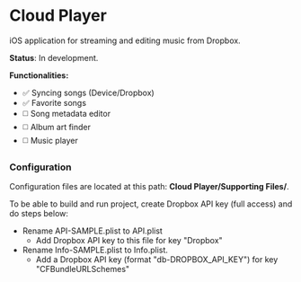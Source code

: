 # Cloud Player
iOS application for streaming and editing music from Dropbox.

**Status**: In development.

**Functionalities:**
* :white_check_mark: Syncing songs (Device/Dropbox)
* :white_check_mark: Favorite songs
* :white_medium_square: Song metadata editor
* :white_medium_square: Album art finder
* :white_medium_square: Music player

### Configuration
Configuration files are located at this path: **Cloud Player/Supporting Files/**.

To be able to build and run project, create Dropbox API key (full access) and do steps below:
* Rename API-SAMPLE.plist to API.plist
  * Add Dropbox API key to this file for key "Dropbox"
* Rename Info-SAMPLE.plist to Info.plist. 
  * Add a Dropbox API key (format "db-DROPBOX_API_KEY") for key "CFBundleURLSchemes"

